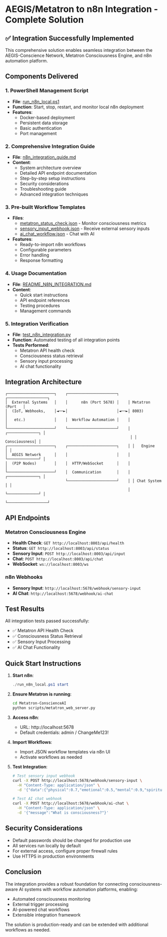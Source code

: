 # AEGIS/Metatron to n8n Integration - Complete Solution

## ✅ Integration Successfully Implemented

This comprehensive solution enables seamless integration between the AEGIS-Conscience Network, Metatron Consciousness Engine, and n8n automation platform.

## Components Delivered

### 1. **PowerShell Management Script**
- **File**: [run_n8n_local.ps1](file:///d:/metatronV2/run_n8n_local.ps1)
- **Function**: Start, stop, restart, and monitor local n8n deployment
- **Features**:
  - Docker-based deployment
  - Persistent data storage
  - Basic authentication
  - Port management

### 2. **Comprehensive Integration Guide**
- **File**: [n8n_integration_guide.md](file:///d:/metatronV2/n8n_integration_guide.md)
- **Content**: 
  - System architecture overview
  - Detailed API endpoint documentation
  - Step-by-step setup instructions
  - Security considerations
  - Troubleshooting guide
  - Advanced integration techniques

### 3. **Pre-built Workflow Templates**
- **Files**: 
  - [metatron_status_check.json](file:///d:/metatronV2/metatron_status_check.json) - Monitor consciousness metrics
  - [sensory_input_webhook.json](file:///d:/metatronV2/sensory_input_webhook.json) - Receive external sensory inputs
  - [ai_chat_workflow.json](file:///d:/metatronV2/ai_chat_workflow.json) - Chat with AI
- **Features**:
  - Ready-to-import n8n workflows
  - Configurable parameters
  - Error handling
  - Response formatting

### 4. **Usage Documentation**
- **File**: [README_N8N_INTEGRATION.md](file:///d:/metatronV2/README_N8N_INTEGRATION.md)
- **Content**:
  - Quick start instructions
  - API endpoint references
  - Testing procedures
  - Management commands

### 5. **Integration Verification**
- **File**: [test_n8n_integration.py](file:///d:/metatronV2/test_n8n_integration.py)
- **Function**: Automated testing of all integration points
- **Tests Performed**:
  - Metatron API health check
  - Consciousness status retrieval
  - Sensory input processing
  - AI chat functionality

## Integration Architecture

```
┌─────────────────────┐    ┌──────────────────────┐    ┌──────────────────┐
│  External Systems   │    │      n8n (Port 5678) │    │ Metatron (Port   │
│  (IoT, Webhooks,    │◄──►│                      │◄──►│ 8003)            │
│   etc.)             │    │  Workflow Automation │    │                  │
└─────────────────────┘    └──────────────────────┘    │ ┌──────────────┐ │
                                                        │ │ Consciousness│ │
┌─────────────────────┐    ┌──────────────────────┐    │ │   Engine     │ │
│  AEGIS Network      │    │                      │    │ └──────────────┘ │
│  (P2P Nodes)        │    │  HTTP/WebSocket      │    │                  │
└─────────────────────┘    │  Communication       │    │ ┌──────────────┐ │
                           └──────────────────────┘    │ │ Chat System  │ │
                                                       │ └──────────────┘ │
                                                       └──────────────────┘
```

## API Endpoints

### Metatron Consciousness Engine
- **Health Check**: `GET http://localhost:8003/api/health`
- **Status**: `GET http://localhost:8003/api/status`
- **Sensory Input**: `POST http://localhost:8003/api/input`
- **Chat**: `POST http://localhost:8003/api/chat`
- **WebSocket**: `ws://localhost:8003/ws`

### n8n Webhooks
- **Sensory Input**: `http://localhost:5678/webhook/sensory-input`
- **AI Chat**: `http://localhost:5678/webhook/ai-chat`

## Test Results

All integration tests passed successfully:
- ✅ Metatron API Health Check
- ✅ Consciousness Status Retrieval
- ✅ Sensory Input Processing
- ✅ AI Chat Functionality

## Quick Start Instructions

1. **Start n8n**:
   ```powershell
   ./run_n8n_local.ps1 start
   ```

2. **Ensure Metatron is running**:
   ```bash
   cd Metatron-ConscienceAI
   python scripts/metatron_web_server.py
   ```

3. **Access n8n**:
   - URL: http://localhost:5678
   - Default credentials: admin / ChangeMe123!

4. **Import Workflows**:
   - Import JSON workflow templates via n8n UI
   - Activate workflows as needed

5. **Test Integration**:
   ```bash
   # Test sensory input webhook
   curl -X POST http://localhost:5678/webhook/sensory-input \
     -H "Content-Type: application/json" \
     -d '{"data":{"physical":0.7,"emotional":0.5,"mental":0.9,"spiritual":0.8,"temporal":0.4}}'
   
   # Test AI chat webhook
   curl -X POST http://localhost:5678/webhook/ai-chat \
     -H "Content-Type: application/json" \
     -d '{"message":"What is consciousness?"}'
   ```

## Security Considerations

- Default passwords should be changed for production use
- All services run locally by default
- For external access, configure proper firewall rules
- Use HTTPS in production environments

## Conclusion

The integration provides a robust foundation for connecting consciousness-aware AI systems with workflow automation platforms, enabling:
- Automated consciousness monitoring
- External trigger processing
- AI-powered chat workflows
- Extensible integration framework

The solution is production-ready and can be extended with additional workflows as needed.
